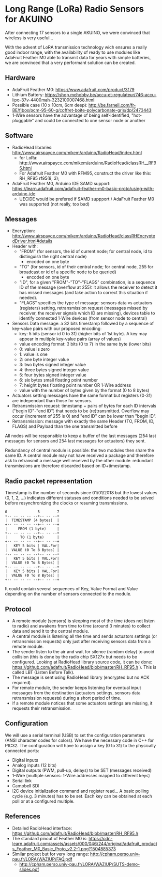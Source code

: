 # Long Range (LoRa) Radio Sensors for AKUINO
After connecting 17 sensors to a single AKUINO, we were convinced that wireless is very useful...

With the advent of LoRA transmission technology wich ensures a really good indoor range, with the availability of ready to use modules like AdaFruit Feather M0 able to transmit data for years with simple batteries, we are convinced that a very performant solution can be created.
## Hardware
* AdaFruit Feather M0: https://www.adafruit.com/product/3179
* Lithium Battery: https://shop.mchobby.be/accu-et-regulateur/746-accu-lipo-37v-4400mah-3232100007468.html
* Possible case (10 x 10cm, 6cm deep): http://be.farnell.com/fr-BE/fibox/pcm-95-60-g/coffret-boite-polycarbonate-gris/dp/2473443
* 1-Wire sensors have the advantage of being self-identified, "hot-pluggable" and could be connected to one sensor node or another
## Software
* RadioHead libraries: http://www.airspayce.com/mikem/arduino/RadioHead/index.html
  * for LoRa: http://www.airspayce.com/mikem/arduino/RadioHead/classRH__RF95.html
  * For Adafruit Feather M0 with RFM95, construct the driver like this: RH_RF95 rf95(8, 3);
* AdaFruit Feather M0, Arduino IDE SAMD support: https://learn.adafruit.com/adafruit-feather-m0-basic-proto/using-with-arduino-ide
  * UECIDE would be prefered if SAMD suppport / AdaFruit Feather M0 was supported (not really, too bad)
## Messages
* Encryption: http://www.airspayce.com/mikem/arduino/RadioHead/classRHEncryptedDriver.html#details
* Header with:
  * "FROM" (for sensors, the id of current node; for central node, id to distinguish the right central node)
	  * encoded on one byte
  * "TO" (for sensors, id of their central node; for central node, 255 for broadcast or id of a specific node to be queried)
	  * encoded on one byte
  * "ID", for a given "FROM"-"TO"-"FLAGS" combination, is a sequence ID of the message (overflow at 255): it allows the receiver to detect it has missed messages (and take action to correct this situation if needed).
  * "FLAGS" specifies the type of message: sensors data vs actuators (registers) setting, retransmission request (messages missed by receiver, the receiver signals which ID are missing), devices table to identify connected 1-Wire devices (from sensor node to central)
* Sensors Data message: a 32 bits timestamp followed by a sequence of key-value pairs with our proposed encoding:
  * key: 5 bits (sensor id 0 to 31) (higher bits of 1st byte). A key may appear in multiple key-value pairs (array of values)
  * value encoding format: 3 bits (0 to 7) in the same byte (lower bits)
  * 0: value is zero
  * 1: value is one
  * 2: one byte integer value
  * 3: two bytes signed integer value
  * 4: three bytes signed integer value
  * 5: four bytes signed integer value
  * 6: six bytes small floating point number
  * 7: height bytes floating point number OR 1-Wire address
  * value with the number of bytes given by the format (0 to 8 bytes)
* Actuators setting messages have the same format but registers (0-31) are independant than those for sensors.
* Retransmission request: timestamp + pairs of bytes for each ID intervals ("begin ID"-"end ID") that needs to be (re)transmitted. Overflow may occur (increment of 255 is 0) and "end ID" can be lower than "begin ID".
* Retransmission: message with exactly the same Header (TO, FROM, ID, FLAGS) and Payload than the one transmitted before

All nodes will be responsible to keep a buffer of the last messages (254 last messages for sensors and 254 last messages for actuators) they sent.

Redundancy of central module is possible: the two modules then share the same ID. A central module may not have received a package and therefore ask to retransmit a message well received by the other module: redundant transmissions are therefore discarded based on ID+timestamp.

## Radio packet representation 
Timestamp is the number of seconds since 01/01/2018 but the lowest values (0, 1, 2, ...) indicates different statuses and conditions needed to be solved before resynchronizing the clocks or resuming transmissions.

	0              5        7
	+-- -- -- -- --+-- -- --+
	|  TIMESTAMP (4 bytes)  |
	+-- -- -- -- --+-- -- --+
	|     FROM (1 byte)     |
	+-- -- -- -- --+-- -- --+
	|      TO (1 byte)      |
	+-- -- -- -- --+-- -- --+
	|   KEY 5 bits | VAL.For|
	|  VALUE (0 To 8 Bytes) |
	+-- -- -- -- --+-- -- --+
	|   KEY 5 bits | VAL.For|
	|  VALUE (0 To 8 Bytes) |
	+-- -- -- -- --+-- -- --+
	|   KEY 5 bits | VAL.For|
	|  VALUE (0 To 8 Bytes) |
	+-- -- -- -- --+-- -- --+

It could contain several sequences of Key, Value Format and Value depending on the number of sensors connected to the module.

## Protocol
* A remote module (sensors) is sleeping most of the time (does not listen to radio) and awakens from time to time (around 3 minutes) to collect data and send it to the central module.
* A central module is listening all the time and sends actuators settings (or retransmission requests) only just after receiving sensors data from a remote module.
* The sender listen to the air and wait for silence (random delay) to avoid collision (this is done by the radio chip SX127x but needs to be configured. Looking at RadioHead library source code, it can be done: https://github.com/adafruit/RadioHead/blob/master/RH_RF95.h ). This is called LBT (Listen Before Talk).
* The message is sent using RadioHead library (encrypted but no ACK required).
* For remote module, the sender keeps listening for eventual input messages from the destination (actuators settings, sensors data retransmission requests) during a short period of time.
* If a remote module notices that some actuators settings are missing, it requests their retransmission.

## Configuration
We will use a serial terminal (USB) to set the configuration parameters (ANSI character codes for colors). We have the necessary code in C++ for PIC32. The configuration will have to assign a key (0 to 31) to the physically connected ports:
* Digital inputs
* Analog inputs (12 bits)
* Digital outputs (PWM, pull-up, delays) to be SET (messages received)
* 1-Wire (multiple sensors: 1-Wire addresses mapped to different keys)
* Serial link
* Campbell SDI
* I2C device initialization command and register read...
A basic polling cycle (e.g. 3 minutes) has to be set. Each key can be obtained at each poll or at a configured multiple.

## References
* Detailed RadioHead interface: https://github.com/adafruit/RadioHead/blob/master/RH_RF95.h
* The standard pinout of Feather M0 is: https://cdn-learn.adafruit.com/assets/assets/000/046/244/original/adafruit_products_Feather_M0_Basic_Proto_v2.2-1.png?1504885373
* Similar project but for very long range: http://cpham.perso.univ-pau.fr/LORA/WAZIUP/FAQ.pdf
  * http://cpham.perso.univ-pau.fr/LORA/WAZIUP/SUTS-demo-slides.pdf
  

